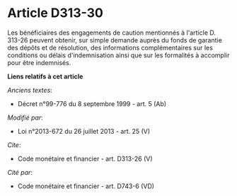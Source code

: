 # Article D313-30

Les bénéficiaires des engagements de caution mentionnés à l'article D. 313-26 peuvent obtenir, sur simple demande auprès du
fonds de garantie des dépôts et de résolution, des informations complémentaires sur les conditions ou délais d'indemnisation
ainsi que sur les formalités à accomplir pour être indemnisés.

**Liens relatifs à cet article**

_Anciens textes_:

  - Décret n°99-776 du 8 septembre 1999 - art. 5 (Ab)

_Modifié par_:

  - Loi n°2013-672 du 26 juillet 2013 - art. 25 (V)

_Cite_:

  - Code monétaire et financier - art. D313-26 (V)

_Cité par_:

  - Code monétaire et financier - art. D743-6 (VD)

